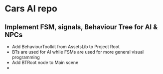 # Cars AI repo
## Implement FSM, signals, Behaviour Tree for AI & NPCs
- Add BehaviourToolkit from AssetsLib to Project Root
- BTs are used for AI while FSMs are used for more general visual programming
- Add BTRoot node to Main scene
-